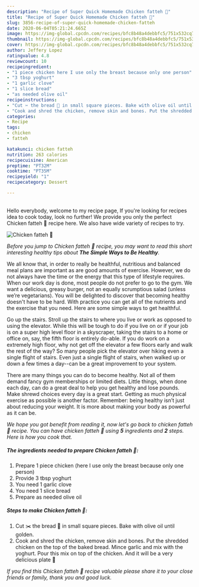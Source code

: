 ```yaml
---
description: "Recipe of Super Quick Homemade Chicken fatteh 🐔"
title: "Recipe of Super Quick Homemade Chicken fatteh 🐔"
slug: 3856-recipe-of-super-quick-homemade-chicken-fatteh
date: 2020-06-04T05:21:24.665Z
image: https://img-global.cpcdn.com/recipes/bfc8b48a4debbfc5/751x532cq70/chicken-fatteh-🐔-recipe-main-photo.jpg
thumbnail: https://img-global.cpcdn.com/recipes/bfc8b48a4debbfc5/751x532cq70/chicken-fatteh-🐔-recipe-main-photo.jpg
cover: https://img-global.cpcdn.com/recipes/bfc8b48a4debbfc5/751x532cq70/chicken-fatteh-🐔-recipe-main-photo.jpg
author: Jeffery Lopez
ratingvalue: 4.8
reviewcount: 10
recipeingredient:
- "1 piece chicken here I use only the breast because only one person"
- "3 tbsp yoghurt"
- "1 garlic clove"
- "1 slice bread"
- "as needed olive oil"
recipeinstructions:
- "Cut ✂️ the bread 🍞 in small square pieces. Bake with olive oil until golden."
- "Cook and shred the chicken, remove skin and bones. Put the shredded chicken on the top of the baked bread. Mince garlic and mix with the yoghurt. Pour this mix on top of the chicken. And it will be a very delicious plate 🥰"
categories:
- Recipe
tags:
- chicken
- fatteh

katakunci: chicken fatteh 
nutrition: 263 calories
recipecuisine: American
preptime: "PT32M"
cooktime: "PT35M"
recipeyield: "1"
recipecategory: Dessert

---
```

<br>
Hello everybody, welcome to my recipe page, If you're looking for recipes idea to cook today, look no further! We provide you only the perfect Chicken fatteh 🐔 recipe here. We also have wide variety of recipes to try.
<br>


![Chicken fatteh 🐔](https://img-global.cpcdn.com/recipes/bfc8b48a4debbfc5/751x532cq70/chicken-fatteh-🐔-recipe-main-photo.jpg)

<i>Before you jump to Chicken fatteh 🐔 recipe, you may want to read this short interesting healthy tips about <strong>The Simple Ways to Be Healthy</strong>.</i>

We all know that, in order to really be healthful, nutritious and balanced meal plans are important as are good amounts of exercise. However, we do not always have the time or the energy that this type of lifestyle requires. When our work day is done, most people do not prefer to go to the gym. We want a delicious, greasy burger, not an equally scrumptious salad (unless we’re vegetarians). You will be delighted to discover that becoming healthy doesn't have to be hard. With practice you can get all of the nutrients and the exercise that you need. Here are some simple ways to get healthful.

Go up the stairs. Stroll up the stairs to where you live or work as opposed to using the elevator. While this will be tough to do if you live on or if your job is on a super high level floor in a skyscraper, taking the stairs to a home or office on, say, the fifth floor is entirely do-able. If you do work on a extremely high floor, why not get off the elevator a few floors early and walk the rest of the way? So many people pick the elevator over hiking even a single flight of stairs. Even just a single flight of stairs, when walked up or down a few times a day--can be a great improvement to your system. 

There are many things you can do to become healthy. Not all of them demand fancy gym memberships or limited diets. Little things, when done each day, can do a great deal to help you get healthy and lose pounds. Make shrewd choices every day is a great start. Getting as much physical exercise as possible is another factor. Remember: being healthy isn’t just about reducing your weight. It is more about making your body as powerful as it can be. 


<i>We hope you got benefit from reading it, now let's go back to chicken fatteh 🐔 recipe. You can have chicken fatteh 🐔 using <strong>5</strong> ingredients and <strong>2</strong> steps. Here is how you cook that.
</i>

##### The ingredients needed to prepare Chicken fatteh 🐔:

1. Prepare 1 piece chicken (here I use only the breast because only one person)
1. Provide 3 tbsp yoghurt
1. You need 1 garlic clove
1. You need 1 slice bread
1. Prepare as needed olive oil


##### Steps to make Chicken fatteh 🐔:

1. Cut ✂️ the bread 🍞 in small square pieces. Bake with olive oil until golden.
1. Cook and shred the chicken, remove skin and bones. Put the shredded chicken on the top of the baked bread. Mince garlic and mix with the yoghurt. Pour this mix on top of the chicken. And it will be a very delicious plate 🥰


<i>If you find this Chicken fatteh 🐔 recipe valuable please share it to your close friends or family, thank you and good luck.</i>
